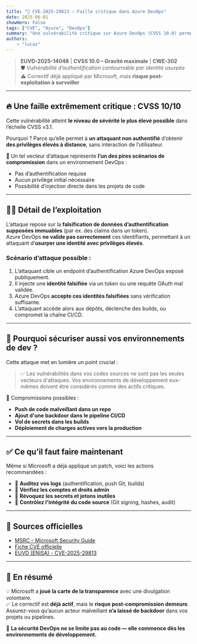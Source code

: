 ```yaml
---
title: "🚨 CVE-2025-29813 – Faille critique dans Azure DevOps"
date: 2025-06-01
showHero: False
tags: ["CVE", "Azure", "DevOps"]
summary: "Une vulnérabilité critique sur Azure DevOps (CVSS 10.0) permettant une usurpation d’identité sans authentification. Microsoft a patché, mais le risque post-exploitation persiste"
authors:
    - "lucas"
---
```


> **EUVD-2025-14048** | **CVSS 10.0 – Gravité maximale** | **CWE-302**  
> 🛡️ *Vulnérabilité d’authentification contournable par identité usurpée*  
> ⚠️ Correctif déjà appliqué par Microsoft, mais **risque post-exploitation à surveiller**

---

## 🔥 Une faille extrêmement critique : CVSS 10/10

Cette vulnérabilité atteint **le niveau de sévérité le plus élevé possible** dans l’échelle CVSS v3.1.

Pourquoi ? Parce qu’elle permet à **un attaquant non authentifié** d’obtenir **des privilèges élevés à distance**, sans interaction de l’utilisateur.

🧨 Un tel vecteur d’attaque représente **l’un des pires scénarios de compromission** dans un environnement DevOps :

- Pas d’authentification requise  
- Aucun privilège initial nécessaire  
- Possibilité d’injection directe dans les projets de code

---

## 🕵️‍♂️ Détail de l’exploitation

L’attaque repose sur la **falsification de données d’authentification supposées immuables** (par ex. des claims dans un token).  
Azure DevOps **ne valide pas correctement** ces identifiants, permettant à un attaquant d’**usurper une identité avec privilèges élevés**.

### Scénario d’attaque possible :

1. L’attaquant cible un endpoint d’authentification Azure DevOps exposé publiquement.
2. Il injecte une **identité falsifiée** via un token ou une requête OAuth mal validée.
3. Azure DevOps **accepte ces identités falsifiées** sans vérification suffisante.
4. L’attaquant accède alors aux dépôts, déclenche des builds, ou compromet la chaîne CI/CD.

---

## 🔐 Pourquoi sécuriser aussi vos environnements de dev ?

Cette attaque met en lumière un point crucial :

> ✅ Les vulnérabilités dans vos codes sources ne sont pas les seules vecteurs d'attaques. Vos environnements de développement eux-mêmes doivent être considérés comme des actifs critiques.

🎯 Compromissions possibles :

- **Push de code malveillant dans un repo**
- **Ajout d'une backdoor dans le pipeline CI/CD**
- **Vol de secrets dans les builds**
- **Déploiement de charges actives vers la production**

---

## ✅ Ce qu’il faut faire maintenant

Même si Microsoft a déjà appliqué un patch, voici les actions recommandées :

- 🧾 **Auditez vos logs** (authentification, push Git, builds)
- 🧹 **Vérifiez les comptes et droits admin**
- 🔐 **Révoquez les secrets et jetons inutiles**
- 🔄 **Contrôlez l'intégrité du code source** (Git signing, hashes, audit)

---

## 🔗 Sources officielles

- [MSRC - Microsoft Security Guide](https://msrc.microsoft.com/update-guide/vulnerability/CVE-2025-29813)
- [Fiche CVE officielle](https://www.cve.org/CVERecord?id=CVE-2025-29813)
- [EUVD (ENISA) - CVE-2025-29813](https://euvd.enisa.europa.eu/)

---

## 🧠 En résumé

💡 Microsoft a **joué la carte de la transparence** avec une divulgation volontaire.  
✅ Le correctif est **déjà actif**, mais le **risque post-compromission demeure**.  
Assurez-vous qu’aucun acteur malveillant **n’a laissé de backdoor** dans vos projets ou pipelines.

🔐 **La sécurité DevOps ne se limite pas au code — elle commence dès les environnements de développement.**
